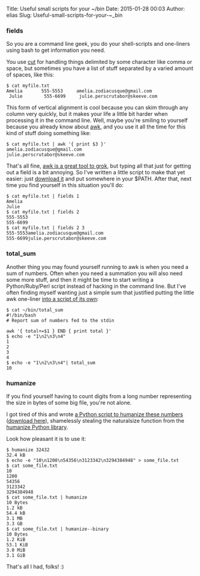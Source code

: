 Title: Useful small scripts for your ~/bin
Date: 2015-01-28 00:03
Author: elias
Slug: Useful-small-scripts-for-your-~_bin

### fields


So you are a command line geek, you do your
shell-scripts and one-liners using bash to get information you
need.

You use [cut](http://en.wikipedia.org/wiki/Cut_(Unix))
for handling things delimited by some character like comma or space, but
sometimes you have a list of stuff separated by a varied amount of
spaces, like this:


    $ cat myfile.txt
    Amelia       555-5553     amelia.zodiacusque@gmail.com
     Julie        555-6699     julie.perscrutabor@skeeve.com


This form of vertical alignment is cool because you can skim through any column
very quickly, but it makes your life a little bit harder when processing it in
the command line. Well, maybe you're smiling to yourself because you already
know about [awk](http://en.wikipedia.org/wiki/AWK), and you use it all the time
for this kind of stuff doing something like:  

    $ cat myfile.txt | awk '{ print $3 }'
    amelia.zodiacusque@gmail.com
    julie.perscrutabor@skeeve.com


That's all fine, [awk is a great tool to
grok](http://ferd.ca/awk-in-20-minutes.html), but typing all that just for
getting out a field is a bit annoying. So I've written a little script to make
that yet easier: just [download
it](https://github.com/eliasdorneles/dotfiles/raw/master/bin/fields) and put
somewhere in your $PATH. After that, next time you find yourself in this
situation you'll do:


    $ cat myfile.txt | fields 1
    Amelia
    Julie
    $ cat myfile.txt | fields 2
    555-5553
    555-6699
    $ cat myfile.txt | fields 2 3
    555-5553amelia.zodiacusque@gmail.com
    555-6699julie.perscrutabor@skeeve.com


### total_sum

Another thing you may found yourself running to awk is when you need a sum of
numbers. Often when you need a summation you will also need some more stuff,
and then it might be time to start writing a Python/Ruby/Perl script instead of
hacking in the command line. But I've often finding myself wanting just a
simple sum that justified putting the little awk one-liner [into a script of
its own](https://github.com/eliasdorneles/dotfiles/raw/master/bin/total_sum):


    $ cat ~/bin/total_sum
    #!/bin/bash
    # Report sum of numbers fed to the stdin
    
    awk '{ total+=$1 } END { print total }'
    $ echo -e "1\n2\n3\n4"
    1
    2
    3
    4
    $ echo -e "1\n2\n3\n4"| total_sum
    10


### humanize

If you find yourself having to count digits from a long number representing the
size in bytes of some big file, you're not alone.

I got tired of this and wrote [a Python script to humanize these
numbers](https://github.com/eliasdorneles/dotfiles/blob/master/bin/humanize)
([download
here](https://github.com/eliasdorneles/dotfiles/raw/master/bin/humanize)),
shamelessly stealing the naturalsize function from the [humanize Python
library](https://pypi.python.org/pypi/humanize).

Look how pleasant it is to use it:


    $ humanize 32432
    32.4 kB
    $ echo -e "10\n1200\n54356\n3123342\n3294384948" > some_file.txt
    $ cat some_file.txt
    10
    1200
    54356
    3123342
    3294384948
    $ cat some_file.txt | humanize
    10 Bytes
    1.2 kB
    54.4 kB
    3.1 MB
    3.3 GB
    $ cat some_file.txt | humanize--binary
    10 Bytes
    1.2 KiB
    53.1 KiB
    3.0 MiB
    3.1 GiB


That's all I had, folks! :)
